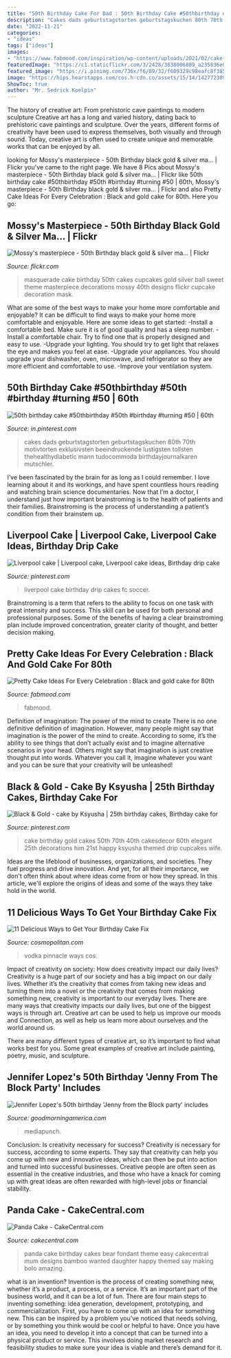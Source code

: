 ```yaml
---
title: "50th Birthday Cake For Dad : 50th Birthday Cake #50thbirthday #50th #birthday #turning #50"
description: "Cakes dads geburtstagstorten geburtstagskuchen 80th 70th motivtorten exklusivsten beeindruckende lustigsten tollsten thehealthydiabetic mann tudocommoda birthdayjournalkaren mutschler"
date: "2022-11-21"
categories:
- "ideas"
tags: ["ideas"]
images:
- "https://www.fabmood.com/inspiration/wp-content/uploads/2021/02/cake-ideas-7-370x540.jpg"
featuredImage: "https://c1.staticflickr.com/3/2428/3838006889_a235836e0a_b.jpg"
featured_image: "https://i.pinimg.com/736x/f6/09/32/f609329c98eafc8f385c1c756475f5d5.jpg"
image: "https://hips.hearstapps.com/cos.h-cdn.co/assets/15/14/1427723092-ht-pinnacle-vodka-150326.jpg?crop=1.0xw:1xh;center,top&amp;resize=480:*"
ShowToc: true
author: "Mr. Sedrick Koelpin"
---
```



The history of creative art: From prehistoric cave paintings to modern sculpture
Creative art has a long and varied history, dating back to prehistoric cave paintings and sculpture. Over the years, different forms of creativity have been used to express themselves, both visually and through sound. Today, creative art is often used to create unique and memorable works that can be enjoyed by all.

	

		
looking for Mossy&#039;s masterpiece - 50th Birthday black gold &amp; silver ma… | Flickr you've came to the right page. We have 8 Pics about Mossy&#039;s masterpiece - 50th Birthday black gold &amp; silver ma… | Flickr like 50th birthday cake #50thbirthday #50th #birthday #turning #50 | 60th, Mossy&#039;s masterpiece - 50th Birthday black gold &amp; silver ma… | Flickr and also Pretty Cake Ideas For Every Celebration : Black and gold cake for 80th. Here you go:
		
    
## Mossy&#039;s Masterpiece - 50th Birthday Black Gold &amp; Silver Ma… | Flickr

<img loading=lazy src="https://c1.staticflickr.com/3/2428/3838006889_a235836e0a_b.jpg" onerror="this.onerror=null;this.src='https://tse2.mm.bing.net/th?id=OIP.kR2PWLzzxBCiQRl2X1TmVAHaJ4&amp;pid=15.1';" alt="Mossy&#039;s masterpiece - 50th Birthday black gold &amp; silver ma… | Flickr">

_Source: flickr.com_

>masquerade cake birthday 50th cakes cupcakes gold silver ball sweet theme masterpiece decorations mossy 40th designs flickr cupcake decoration mask. 

	

What are some of the best ways to make your home more comfortable and enjoyable?
It can be difficult to find ways to make your home more comfortable and enjoyable. Here are some ideas to get started: 
-Install a comfortable bed. Make sure it is of good quality and has a sleep number.
-Install a comfortable chair. Try to find one that is properly designed and easy to use.
-Upgrade your lighting. You should try to get light that relaxes the eye and makes you feel at ease.
-Upgrade your appliances. You should upgrade your dishwasher, oven, microwave, and refrigerator so they are more efficient and comfortable to use. 
-Improve your ventilation system.

    
## 50th Birthday Cake #50thbirthday #50th #birthday #turning #50 | 60th

<img loading=lazy src="https://i.pinimg.com/736x/5a/a8/6b/5aa86bb3feeda4381d15fc7298861641.jpg" onerror="this.onerror=null;this.src='https://tse4.mm.bing.net/th?id=OIP.GibEE9pD0HwRf7-btpn-pwHaKB&amp;pid=15.1';" alt="50th birthday cake #50thbirthday #50th #birthday #turning #50 | 60th">

_Source: in.pinterest.com_

>cakes dads geburtstagstorten geburtstagskuchen 80th 70th motivtorten exklusivsten beeindruckende lustigsten tollsten thehealthydiabetic mann tudocommoda birthdayjournalkaren mutschler. 

	

I’ve been fascinated by the brain for as long as I could remember. I love learning about it and its workings, and have spent countless hours reading and watching brain science documentaries. Now that I’m a doctor, I understand just how important brainstroming is to the health of patients and their families. Brainstroming is the process of understanding a patient’s condition from their brainstem up.

    
## Liverpool Cake | Liverpool Cake, Liverpool Cake Ideas, Birthday Drip Cake

<img loading=lazy src="https://i.pinimg.com/736x/f6/09/32/f609329c98eafc8f385c1c756475f5d5.jpg" onerror="this.onerror=null;this.src='https://tse2.mm.bing.net/th?id=OIP.E1CT1E6kY38WM96c8LsNeQHaLH&amp;pid=15.1';" alt="Liverpool cake | Liverpool cake, Liverpool cake ideas, Birthday drip cake">

_Source: pinterest.com_

>liverpool cake birthday drip cakes fc soccer. 

	

Brainstroming is a term that refers to the ability to focus on one task with great intensity and success. This skill can be used for both personal and professional purposes. Some of the benefits of having a clear brainstroming plan include improved concentration, greater clarity of thought, and better decision making.

    
## Pretty Cake Ideas For Every Celebration : Black And Gold Cake For 80th

<img loading=lazy src="https://www.fabmood.com/inspiration/wp-content/uploads/2021/02/cake-ideas-7-370x540.jpg" onerror="this.onerror=null;this.src='https://tse4.mm.bing.net/th?id=OIP.ajo7AHoq0KOFKLeVAB8LvQAAAA&amp;pid=15.1';" alt="Pretty Cake Ideas For Every Celebration : Black and gold cake for 80th">

_Source: fabmood.com_

>fabmood. 

	

Definition of imagination: The power of the mind to create
There is no one definitive definition of imagination. However, many people might say that imagination is the power of the mind to create. According to some, it’s the ability to see things that don’t actually exist and to imagine alternative scenarios in your head. Others might say that imagination is just creative thought put into words. Whatever you call it, imagine whatever you want and you can be sure that your creativity will be unleashed!

    
## Black &amp; Gold - Cake By Ksyusha | 25th Birthday Cakes, Birthday Cake For

<img loading=lazy src="https://i.pinimg.com/736x/4f/2e/38/4f2e38e171958133590f3ac3d82c3791.jpg" onerror="this.onerror=null;this.src='https://tse4.mm.bing.net/th?id=OIP.RRqWhjXwN_qc4n0JmLsmiAHaJ4&amp;pid=15.1';" alt="Black &amp; Gold - cake by Ksyusha | 25th birthday cakes, Birthday cake for">

_Source: pinterest.com_

>cake birthday gold cakes 50th 70th 40th cakesdecor 60th elegant 25th decorations him 21st happy ksyusha themed drip cupcakes wife. 

	

Ideas are the lifeblood of businesses, organizations, and societies. They fuel progress and drive innovation. And yet, for all their importance, we don't often think about where ideas come from or how they spread. In this article, we'll explore the origins of ideas and some of the ways they take hold in the world.

    
## 11 Delicious Ways To Get Your Birthday Cake Fix

<img loading=lazy src="https://hips.hearstapps.com/cos.h-cdn.co/assets/15/14/1427723092-ht-pinnacle-vodka-150326.jpg?crop=1.0xw:1xh;center,top&amp;resize=480:*" onerror="this.onerror=null;this.src='https://tse3.mm.bing.net/th?id=OIP.fXOeZLvNQZCVoR7xtwy3igHaLH&amp;pid=15.1';" alt="11 Delicious Ways to Get Your Birthday Cake Fix">

_Source: cosmopolitan.com_

>vodka pinnacle ways cos. 

	

Impact of creativity on society: How does creativity impact our daily lives?
Creativity is a huge part of our society and has a big impact on our daily lives. Whether it’s the creativity that comes from taking new ideas and turning them into a novel or the creativity that comes from making something new, creativity is important to our everyday lives.
There are many ways that creativity impacts our daily lives, but one of the biggest ways is through art. Creative art can be used to help us improve our moods and Connection, as well as help us learn more about ourselves and the world around us.

There are many different types of creative art, so it’s important to find what works best for you. Some great examples of creative art include painting, poetry, music, and sculpture.

    
## Jennifer Lopez&#039;s 50th Birthday &#039;Jenny From The Block Party&#039; Includes

<img loading=lazy src="https://s.abcnews.com/images/GMA/jennifer-lopez-birthday-02-ss-jt-190725_hpEmbed_2x3_992.jpg" onerror="this.onerror=null;this.src='https://tse3.mm.bing.net/th?id=OIP.LuEjWjko8V8FE-5nNUCbAQHaLH&amp;pid=15.1';" alt="Jennifer Lopez&#039;s 50th birthday &#039;Jenny from the Block party&#039; includes">

_Source: goodmorningamerica.com_

>mediapunch. 

	

Conclusion: Is creativity necessary for success?
Creativity is necessary for success, according to some experts. They say that creativity can help you come up with new and innovative ideas, which can then be put into action and turned into successful businesses. Creative people are often seen as essential in the creative industries, and those who have a knack for coming up with great ideas are often rewarded with high-level jobs or financial stability.

    
## Panda Cake - CakeCentral.com

<img loading=lazy src="https://cdn001.cakecentral.com/gallery/2015/03/900_841942UPe7_panda-cake.jpg" onerror="this.onerror=null;this.src='https://tse1.mm.bing.net/th?id=OIP.NJ9-zfqKHjVmYFnOIJY5SAHaLH&amp;pid=15.1';" alt="Panda Cake - CakeCentral.com">

_Source: cakecentral.com_

>panda cake birthday cakes bear fondant theme easy cakecentral mum designs bamboo wanted daughter happy themed say making bolo amazing. 

	

what is an invention?
Invention is the process of creating something new, whether it’s a product, a process, or a service. It’s an important part of the business world, and it can be a lot of fun.
There are four main steps to inventing something: idea generation, development, prototyping, and commercialization. First, you have to come up with an idea for something new. This can be inspired by a problem you’ve noticed that needs solving, or by something you think would be cool or helpful to have. Once you have an idea, you need to develop it into a concept that can be turned into a physical product or service. This involves doing market research and feasibility studies to make sure your idea is viable and there’s demand for it.

